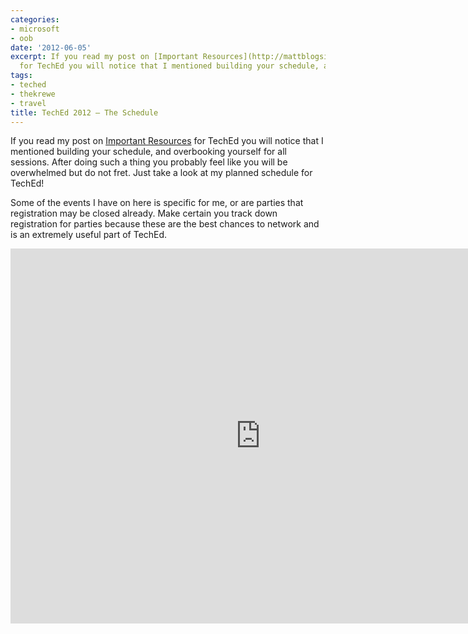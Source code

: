 ```yaml
---
categories:
- microsoft
- oob
date: '2012-06-05'
excerpt: If you read my post on [Important Resources](http://mattblogsit.com/2012/05/30/tech-ed-2012-important-resources/)
  for TechEd you will notice that I mentioned building your schedule, and overbooking...
tags:
- teched
- thekrewe
- travel
title: TechEd 2012 – The Schedule
---
```


If you read my post on [Important Resources](http://mattblogsit.com/2012/05/30/tech-ed-2012-important-resources/) for TechEd you will notice that I mentioned building your schedule, and overbooking yourself for all sessions. After doing such a thing you probably feel like you will be overwhelmed but do not fret. Just take a look at my planned schedule for TechEd!

Some of the events I have on here is specific for me, or are parties that registration may be closed already. Make certain you track down registration for parties because these are the best chances to network and is an extremely useful part of TechEd.

<iframe style="border-width: 0;" src="https://www.google.com/calendar/embed?showNav=0&amp;showPrint=0&amp;showTabs=0&amp;showCalendars=0&amp;mode=AGENDA&amp;height=600&amp;wkst=1&amp;bgcolor=%23FFFFFF&amp;src=ov5cn1jn4tje7pt3sukb5ub3fo%40group.calendar.google.com&amp;color=%232F6309&amp;ctz=America%2FNew_York" width="800" height="600" frameborder="0" scrolling="no"></iframe>